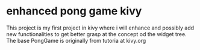 # enhanced pong game kivy 
 This project is my first project in kivy where i will enhance and possibly add new functionalities to get better grasp at the concept od the widget tree. The base PongGame is originally from tutoria at kivy.org 
